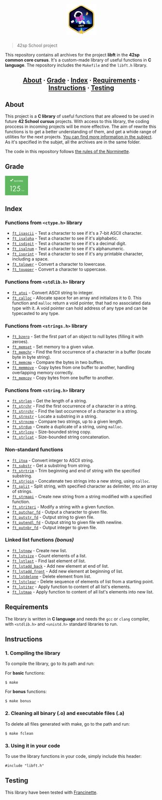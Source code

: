 <h1 align="center">
  <img alt="Libft" width="20%" height="20%" src="https://github.com/joaolive/joaolive/blob/3ccf0ce9fdd2128ba8ef72276dde6506a5bb2ce3/badges/libft_b.png" />
</h1>

> 42sp School project

This repository contains all archives for the project __libft__ in the __42sp common core cursus__. It's a custom-made library of useful functions in __C language__. The repository includes the `Makefile` and the `libft.h` library.

<h2 align="center">
	<a href="#about">About</a>
	<span> · </span>
  <a href="#grade">Grade</a>
	<span> · </span>
	<a href="#index">Index</a>
	<span> · </span>
	<a href="#requirements">Requirements</a>
	<span> · </span>
	<a href="#instructions">Instructions</a>
	<span> · </span>
	<a href="#testing">Testing</a>
</h2>

## About

This project is a __C library__ of useful functions that are allowed to be used in future __42 School cursus__ projects. With access to this library, the coding proccess in incoming projects will be more effective. The aim of rewrite this functions is to get a better understanding of them, and get a whide range of utilities for the next projects. [You can find more information in the subject](https://github.com/joaolive/42sp-docs/blob/18eead47a67267cd40bc3dbc6e87900e9e4785a9/ft_printf/en.subject.pdf). As it's specified in the subjet, all the archives are in the same folder.

The code in this repository follows [the rules of the Norminette](https://github.com/joaolive/42sp-docs/blob/ec111635f13fa7040dd00e57c2fe1d2938c1d42b/norm/en.norm.pdf).

## Grade
<img alt="Libft" width="15%" height="15%" src="https://raw.githubusercontent.com/joaolive/joaolive/refs/heads/main/grademe.png" />

## Index
### Functions from `<ctype.h>` library
* [`ft_isascii`](https://github.com/joaolive/libft/blob/main/ft_isascii.c) - Test a character to see if it's a 7-bit ASCII character.
* [`ft_isalpha`](https://github.com/joaolive/libft/blob/main/ft_isalpha.c) - Test a character to see if it's alphabetic.
* [`ft_isdigit`](https://github.com/joaolive/libft/blob/main/ft_isdigit.c) - Test a character to see if it's a decimal digit.
* [`ft_isalnum`](https://github.com/joaolive/libft/blob/main/ft_isalnum.c) - Test a character to see if it's alphanumeric.
* [`ft_isprint`](https://github.com/joaolive/libft/blob/main/ft_isprint.c) - Test a character to see if it's any printable character, including a space.
* [`ft_tolower`](https://github.com/joaolive/libft/blob/main/ft_tolower.c) - Convert a character to lowercase.
* [`ft_toupper`](https://github.com/joaolive/libft/blob/main/ft_toupper.c) - Convert a character to uppercase.

### Functions from `<stdlib.h>` library
* [`ft_atoi`](https://github.com/joaolive/libft/blob/main/ft_atoi.c) - Convert ASCII string to integer.
* [`ft_calloc`](https://github.com/joaolive/libft/blob/main/ft_calloc.c) - Allocate space for an array and initializes it to 0. This function and `malloc` return a void pointer, that had no associated data type with it. A void pointer can hold address of any type and can be typecasted to any type.

### Functions from `<strings.h>` library
* [`ft_bzero`](https://github.com/joaolive/libft/blob/main/ft_bzero.c) - Set the first part of an object to null bytes (filling it with zeroes).
* [`ft_memset`](https://github.com/joaolive/libft/blob/main/ft_memset.c) - Set memory to a given value.
* [`ft_memchr`](https://github.com/joaolive/libft/blob/main/ft_memchr.c) - Find the first occurrence of a character in a buffer (locate byte in byte string).
* [`ft_memcmp`](https://github.com/joaolive/libft/blob/main/ft_memcmp.c) - Compare the bytes in two buffers.
* [`ft_memmove`](https://github.com/joaolive/libft/blob/main/ft_memmove.c) - Copy bytes from one buffer to another, handling overlapping memory correctly.
* [`ft_memcpy`](https://github.com/joaolive/libft/blob/main/ft_memcpy.c) - Copy bytes from one buffer to another.

### Functions from `<string.h>` library
* [`ft_strlen`](https://github.com/joaolive/libft/blob/main/ft_strlen.c) - Get the length of a string.
* [`ft_strchr`](https://github.com/joaolive/libft/blob/main/ft_strchr.c) - Find the first occurrence of a character in a string.
* [`ft_strrchr`](https://github.com/joaolive/libft/blob/main/ft_strrchr.c) - Find the last occurrence of a character in a string.
* [`ft_strnstr`](https://github.com/joaolive/libft/blob/main/ft_strnstr.c) - Locate a substring in a string.
* [`ft_strncmp`](https://github.com/joaolive/libft/blob/main/ft_strncmp.c) - Compare two strings, up to a given length.
* [`ft_strdup`](https://github.com/joaolive/libft/blob/main/ft_strdup.c) - Create a duplicate of a string, using `malloc`.
* [`ft_strlcpy`](https://github.com/joaolive/libft/blob/main/ft_strlcpy.c) - Size-bounded string copy.
* [`ft_strlcat`](https://github.com/joaolive/libft/blob/main/ft_strlcat.c) - Size-bounded string concatenation.

### Non-standard functions
* [`ft_itoa`](https://github.com/joaolive/libft/blob/main/ft_itoa.c) - Convert integer to ASCII string.
* [`ft_substr`](https://github.com/joaolive/libft/blob/main/ft_substr.c) - Get a substring from string.
* [`ft_strtrim`](https://github.com/joaolive/libft/blob/main/ft_strtrim.c) - Trim beginning and end of string with the specified substring.
* [`ft_strjoin`](https://github.com/joaolive/libft/blob/main/ft_strjoin.c) - Concatenate two strings into a new string, using `calloc`.
* [`ft_split`](https://github.com/joaolive/libft/blob/main/ft_split.c) - Split string, with specified character as delimiter, into an array of strings.
* [`ft_strmapi`](https://github.com/joaolive/libft/blob/main/ft_strmapi.c) - Create new string from a string modified with a specified function.
* [`ft_striteri`](https://github.com/joaolive/libft/blob/main/ft_striteri.c) - Modify a string with a given function.
* [`ft_putchar_fd`](https://github.com/joaolive/libft/blob/main/ft_putchar_fd.c) - Output a character to given file.
* [`ft_putstr_fd`](https://github.com/joaolive/libft/blob/main/ft_putstr_fd.c) - Output string to given file.
* [`ft_putendl_fd`](https://github.com/joaolive/libft/blob/main/ft_putendl_fd.c) - Output string to given file with newline.
* [`ft_putnbr_fd`](https://github.com/joaolive/libft/blob/main/ft_putnbr_fd.c) - Output integer to given file.

### Linked list functions *(bonus)*
* [`ft_lstnew`](https://github.com/joaolive/libft/blob/main/ft_lstnew_bonus.c) - Create new list.
* [`ft_lstsize`](https://github.com/joaolive/libft/blob/main/ft_lstsize_bonus.c) - Count elements of a list.
* [`ft_lstlast`](https://github.com/joaolive/libft/blob/main/ft_lstlast_bonus.c) - Find last element of list.
* [`ft_lstadd_back`](https://github.com/joaolive/libft/blob/main/ft_lstadd_back_bonus.c) - Add new element at end of list.
* [`ft_lstadd_front`](https://github.com/joaolive/libft/blob/main/ft_lstadd_front_bonus.c) - Add new element at beginning of list.
* [`ft_lstdelone`](https://github.com/joaolive/libft/blob/main/ft_lstdelone_bonus.c) - Delete element from list.
* [`ft_lstclear`](https://github.com/joaolive/libft/blob/main/ft_lstclear_bonus.c) - Delete sequence of elements of list from a starting point.
* [`ft_lstiter`](https://github.com/joaolive/libft/blob/main/ft_lstiter_bonus.c) - Apply function to content of all list's elements.
* [`ft_lstmap`](https://github.com/joaolive/libft/blob/main/ft_lstmap_bonus.c) - Apply function to content of all list's elements into new list.

## Requirements
The library is written in __C language__ and needs the `gcc` or `clang` compiler, with `<stdlib.h>` and `<unistd.h>` standard libraries to run.

## Instructions

### 1. Compiling the library

To compile the library, go to its path and run:

For __basic__ functions:
```
$ make
```

For __bonus__ functions:
```
$ make bonus
```

### 2. Cleaning all binary (.o) and executable files (.a)

To delete all files generated with make, go to the path and run:
```
$ make fclean
```

### 3. Using it in your code

To use the library functions in your code, simply include this header:
```
#include "libft.h"
```

## Testing
This library have been tested with [Francinette](https://github.com/xicodomingues/francinette).

